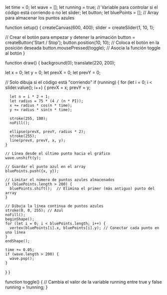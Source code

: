 let time = 0;
let wave = [];
let running = true;  // Variable para controlar si el código está corriendo o no
let slider;
let button;
let bluePoints = [];  // Array para almacenar los puntos azules

function setup() {
  createCanvas(600, 400);
  slider = createSlider(1, 10, 1);
  
  // Crear el botón para empezar y detener la animación
  button = createButton('Start / Stop');
  button.position(10, 10);  // Coloca el botón en la posición deseada
  button.mousePressed(toggle);  // Asocia la función toggle al botón
}

function draw() {
  background(0);
  translate(220, 200);
  
  let x = 0;
  let y = 0;
  let prevX = 0;
  let prevY = 0;
  
  // Solo dibuja si el código está "corriendo"
  if (running) {
    for (let i = 0; i < slider.value(); i++) {
      prevX = x;
      prevY = y;
      
      let n = i * 2 + 1;
      let radius = 75 * (4 / (n * PI));
      x += radius * cos(n * time);
      y += radius * sin(n * time);
      
      stroke(255, 100);
      noFill();
      
      ellipse(prevX, prevY, radius * 2);
      stroke(255);
      line(prevX, prevY, x, y);
    }
  
    // Línea desde el último punto hacia el gráfico
    wave.unshift(y);
    
    // Guardar el punto azul en el array
    bluePoints.push({x, y});
    
    // Limitar el número de puntos azules almacenados
    if (bluePoints.length > 200) {
      bluePoints.shift();  // Elimina el primer (más antiguo) punto del array
    }
    
    // Dibuja la línea continua de puntos azules
    stroke(0, 0, 255); // Azul
    noFill();
    beginShape();
    for (let i = 0; i < bluePoints.length; i++) {
      vertex(bluePoints[i].x, bluePoints[i].y); // Conectar cada punto en una línea
    }
    endShape();
    
    time += 0.05;
    if (wave.length > 200) {
      wave.pop();
    }
  }
}

function toggle() {
  // Cambia el valor de la variable running entre true y false
  running = !running;
}
